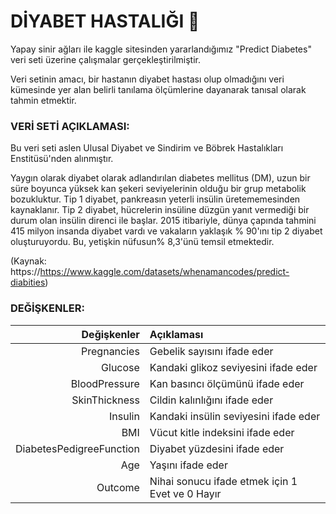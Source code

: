 # DİYABET HASTALIĞI 🏥  

Yapay sinir ağları ile kaggle sitesinden yararlandığımız "Predict Diabetes" veri seti üzerine çalışmalar gerçekleştirilmiştir.

Veri setinin amacı, bir hastanın diyabet hastası olup olmadığını veri kümesinde yer alan belirli tanılama ölçümlerine dayanarak tanısal olarak tahmin etmektir.

### VERİ SETİ AÇIKLAMASI:

Bu veri seti aslen Ulusal Diyabet ve Sindirim ve Böbrek Hastalıkları Enstitüsü'nden alınmıştır.

Yaygın olarak diyabet olarak adlandırılan diabetes mellitus (DM), uzun bir süre boyunca yüksek kan şekeri seviyelerinin olduğu bir grup metabolik bozukluktur. Tip 1 diyabet, pankreasın yeterli insülin üretememesinden kaynaklanır. Tip 2 diyabet, hücrelerin insüline düzgün yanıt vermediği bir durum olan insülin direnci ile başlar. 2015 itibariyle, dünya çapında tahmini 415 milyon insanda diyabet vardı ve vakaların yaklaşık % 90'ını tip 2 diyabet oluşturuyordu. Bu, yetişkin nüfusun% 8,3'ünü temsil etmektedir.

(Kaynak: https://<https://www.kaggle.com/datasets/whenamancodes/predict-diabities>)

### DEĞİŞKENLER:

| Değişkenler|Açıklaması| 
|------:|:-----|
|  Pregnancies |  Gebelik sayısını ifade eder |  
|  Glucose  |  Kandaki glikoz seviyesini ifade eder |  
|    BloodPressure |    Kan basıncı ölçümünü ifade eder |  
|   SkinThickness |  Cildin kalınlığını ifade eder  |  
|  Insulin |  Kandaki insülin seviyesini ifade eder |  
|   BMI  |    Vücut kitle indeksini ifade eder | 
|   DiabetesPedigreeFunction  |  Diyabet yüzdesini ifade eder |  
|  Age |  Yaşını ifade eder |  
|    Outcome  |    Nihai sonucu ifade etmek için 1 Evet ve 0 Hayır|

